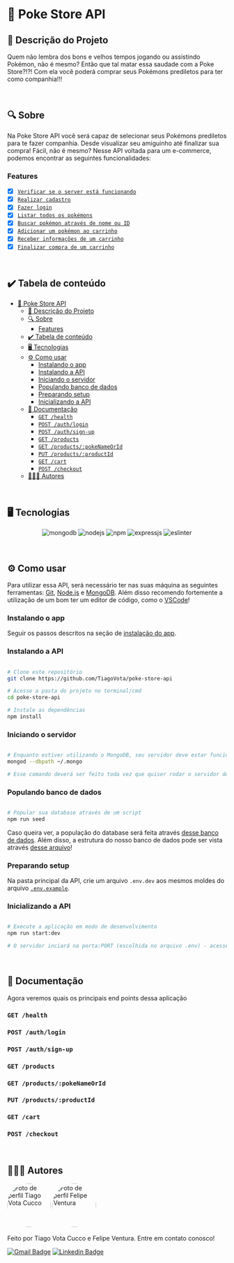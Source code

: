 # 🐉 Poke Store API
## 🚀 Descrição do Projeto
Quem não lembra dos bons e velhos tempos jogando ou assistindo Pokémon, não é mesmo? Então que tal matar essa saudade com a Poke Store?!?! Com ela você poderá comprar seus Pokémons prediletos para ter como companhia!!!

<br/>


## 🔍 Sobre
Na Poke Store API você será capaz de selecionar seus Pokémons prediletos para te fazer companhia. Desde visualizar seu amiguinho até finalizar sua compra! Fácil, não é mesmo? Nesse API voltada para um e-commerce, podemos encontrar as seguintes funcionalidades:

### Features
- [x] [`Verificar se o server está funcionando`](#get-health)
- [x] [`Realizar cadastro`](#post-authlogin)
- [x] [`Fazer login`](#post-authsign-up)
- [x] [`Listar todos os pokémons`](#get-products)
- [x] [`Buscar pokémon através de nome ou ID`](#get-productspokenameorid)
- [x] [`Adicionar um pokémon ao carrinho`](#put-productsproductid)
- [x] [`Receber informações de um carrinho`](#get-cart)
- [x] [`Finalizar compra de um carrinho`](#post-checkout)

<br/>


## ✔️ Tabela de conteúdo
<!--ts-->
- [🐉 Poke Store API](#-poke-store-api)
	- [🚀 Descrição do Projeto](#-descrição-do-projeto)
	- [🔍 Sobre](#-sobre)
		- [Features](#features)
	- [✔️ Tabela de conteúdo](#️-tabela-de-conteúdo)
	- [🖥 Tecnologias](#-tecnologias)
	- [⚙ Como usar](#-como-usar)
		- [Instalando o app](#instalando-o-app)
		- [Instalando a API](#instalando-a-api)
		- [Iniciando o servidor](#iniciando-o-servidor)
		- [Populando banco de dados](#populando-banco-de-dados)
		- [Preparando setup](#preparando-setup)
		- [Inicializando a API](#inicializando-a-api)
	- [📜 Documentação](#-documentação)
		- [`GET /health`](#get-health)
		- [`POST /auth/login`](#post-authlogin)
		- [`POST /auth/sign-up`](#post-authsign-up)
		- [`GET /products`](#get-products)
		- [`GET /products/:pokeNameOrId`](#get-productspokenameorid)
		- [`PUT /products/:productId`](#put-productsproductid)
		- [`GET /cart`](#get-cart)
		- [`POST /checkout`](#post-checkout)
	- [👨🏼‍💻 Autores](#-autores)
<!--te-->

<br/>


## 🖥 Tecnologias
<p align="center">
  <img alt="mongodb" src="https://img.shields.io/badge/MongoDB-4EA94B?style=for-the-badge&logo=mongodb&logoColor=white"/>
  <img alt="nodejs" src="https://img.shields.io/badge/Node.js-339933?style=for-the-badge&logo=nodedotjs&logoColor=white"/>
  <img alt="npm" src="https://img.shields.io/badge/npm-CB3837?style=for-the-badge&logo=npm&logoColor=white"/>
  <img alt="expressjs" src="https://img.shields.io/badge/Express.js-000000?style=for-the-badge&logo=express&logoColor=white"/>
  <img alt="eslinter" src="https://img.shields.io/badge/eslint-3A33D1?style=for-the-badge&logo=eslint&logoColor=white"/>
</p>

<br/>


## ⚙ Como usar

Para utilizar essa API, será necessário ter nas suas máquina as seguintes ferramentas:
[Git](https://git-scm.com), [Node.js](https://nodejs.org/en/) e [MongoDB](https://www.mongodb.com/).
Além disso recomendo fortemente a utilização de um bom ter um editor de código, como o [VSCode](https://code.visualstudio.com/)!


### Instalando o app
Seguir os passos descritos na seção de [instalação do app](https://github.com/TiagoVota/poke-store/blob/main/README.md).

### Instalando a API
```bash

# Clone este repositório
git clone https://github.com/TiagoVota/poke-store-api

# Acesse a pasta do projeto no terminal/cmd
cd poke-store-api

# Instale as dependências
npm install

```

### Iniciando o servidor

```bash

# Enquanto estiver utilizando o MongoDB, seu servidor deve estar funcionando
mongod --dbpath ~/.mongo

# Esse comando deverá ser feito toda vez que quiser rodar o servidor do mongoDB

```

### Populando banco de dados

```bash

# Popular sua database através de um script
npm run seed

```
Caso queira ver, a população do database será feita através [desse banco de dados](https://github.com/TiagoVota/poke-store-api/blob/main/populateMongodb.js). Além disso, a estrutura do nosso banco de dados pode ser vista através [desse arquivo](https://github.com/TiagoVota/poke-store-api/blob/main/mongodbStructure.js)!


### Preparando setup
Na pasta principal da API, crie um arquivo `.env.dev` aos mesmos moldes do arquivo [`.env.example`](https://github.com/TiagoVota/poke-store-api/blob/main/.env.example).

### Inicializando a API
```bash

# Execute a aplicação em modo de desenvolvimento
npm run start:dev

# O servidor inciará na porta:PORT (escolhida no arquivo .env) - acesse http://localhost:PORT 

```

<br/>


## 📜 Documentação
Agora veremos quais os principais end points dessa aplicação

### `GET /health`

### `POST /auth/login`

### `POST /auth/sign-up`

### `GET /products`

### `GET /products/:pokeNameOrId`

### `PUT /products/:productId`

### `GET /cart`

### `POST /checkout`

<br/>


## 👨🏼‍💻 Autores

<img style="border-radius: 50%;" src="https://avatars.githubusercontent.com/u/56308226?v=4" width="100px;" alt="Foto de perfil Tiago Vota Cucco"/>
<img style="border-radius: 50%;" src="https://avatars.githubusercontent.com/u/78576546?v=4" width="100px;" alt="Foto de perfil Felipe Ventura"/>

Feito por Tiago Vota Cucco e Felipe Ventura. Entre em contato conosco!

[![Gmail Badge](https://img.shields.io/badge/-tiagovotacucco@gmail.com-c14438?style=flat&logo=Gmail&logoColor=white&link=mailto:tiagovotacucco@gmail.com)](mailto:tiagovotacucco@gmail.com)
[![Linkedin Badge](https://img.shields.io/badge/-Tiago-Vota?style=flat&logo=Linkedin&logoColor=white&color=blue&link=https://www.linkedin.com/in/tiago-vota-cucco-394916204)](https://www.linkedin.com/in/tiago-vota-cucco-394916204) 

<br/><br/>
